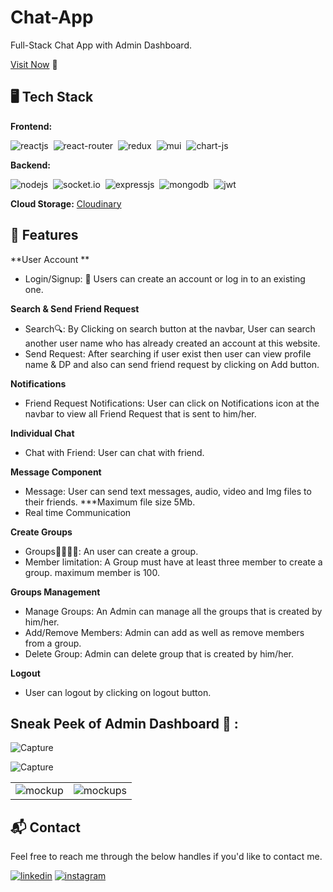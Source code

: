 
# Chat-App
Full-Stack Chat App with Admin Dashboard.

[Visit Now](https://chat-app-frontend-usr3.vercel.app/) 🚀

## 🖥️ Tech Stack
**Frontend:**

![reactjs](https://img.shields.io/badge/React-20232A?style=for-the-badge&logo=react&logoColor=61DAFB)&nbsp;
![react-router](https://img.shields.io/badge/React_Router-CA4245?style=for-the-badge&logo=react-router&logoColor=white)&nbsp;
![redux](https://img.shields.io/badge/Redux-593D88?style=for-the-badge&logo=redux&logoColor=white)&nbsp;
![mui](https://img.shields.io/badge/Material--UI-0081CB?style=for-the-badge&logo=material-ui&logoColor=white)&nbsp;
![chart-js](https://img.shields.io/badge/Chart.js-FF6384?style=for-the-badge&logo=chartdotjs&logoColor=white)&nbsp;

**Backend:**

![nodejs](https://img.shields.io/badge/Node.js-43853D?style=for-the-badge&logo=node.js&logoColor=white)&nbsp;
![socket.io](https://media.dev.to/cdn-cgi/image/width=160,height=70,fit=cover,gravity=auto,format=auto/https%3A%2F%2Fdev-to-uploads.s3.amazonaws.com%2Fi%2F9ukpln29sl8qt01w9fea.png)&nbsp;
![expressjs](https://img.shields.io/badge/Express.js-000000?style=for-the-badge&logo=express&logoColor=white)&nbsp;
![mongodb](https://img.shields.io/badge/MongoDB-4EA94B?style=for-the-badge&logo=mongodb&logoColor=white)&nbsp;
![jwt](	https://img.shields.io/badge/JWT-000000?style=for-the-badge&logo=JSON%20web%20tokens&logoColor=white)&nbsp;


**Cloud Storage:** [Cloudinary](https://cloudinary.com/)

## 🚀 Features

**User Account **
- Login/Signup: 🚪 Users can create an account or log in to an existing one.

**Search & Send Friend Request**
- Search🔍:  By Clicking on search button at the navbar, User can search another user name who has already created an account at this website.
- Send Request: After searching if user exist then user can view profile name & DP and also can send friend request by clicking on Add button. 

**Notifications**
- Friend Request Notifications: User can click on Notifications icon at the navbar to view all Friend Request that is sent to him/her.
  
**Individual Chat**
- Chat with Friend:  User can chat with friend.

**Message Component**
- Message: User can send text messages, audio, video and Img files to their friends. ***Maximum file size 5Mb.
- Real time Communication
  
**Create Groups**
- Groups👨‍👩‍👧‍👧: An user can create a group.
- Member limitation: A Group must have at least three member to create a group. maximum member is 100.
  
**Groups Management**
- Manage Groups: An Admin can manage all the groups that is created by him/her.
- Add/Remove Members: Admin can add as well as remove members from a group.
- Delete Group: Admin can delete group that is created by him/her.

**Logout**
- User can logout by clicking on logout button.

## Sneak Peek of Admin Dashboard 🙈 :
![Capture](https://res.cloudinary.com/ddxwcwxhl/image/upload/v1728073807/samples/landscapes/zw3alamys9w2fstqjkw8.png)

![Capture](https://res.cloudinary.com/ddxwcwxhl/image/upload/v1728073806/samples/landscapes/yizsbllyt0knfmp7iqwv.png)

<table>
  <tr>
    <td><img src="https://res.cloudinary.com/ddxwcwxhl/image/upload/v1728073806/samples/landscapes/yjlrtl4naxcyzktkyahr.png" alt="mockup" /></td>
    <td><img src="https://res.cloudinary.com/ddxwcwxhl/image/upload/v1728073806/samples/landscapes/um3iyq0pqllf2wpgxzef.png" alt="mockups" /></td>
  </tr>
  
</table>

<h2>📬 Contact</h2>

Feel free to reach me through the below handles if you'd like to contact me.

[![linkedin](https://img.shields.io/badge/LinkedIn-0077B5?style=for-the-badge&logo=linkedin&logoColor=white)](https://www.linkedin.com/in/roushan-singh-645819236/)
[![instagram](https://img.shields.io/badge/Instagram-E4405F?style=for-the-badge&logo=instagram&logoColor=white)](https://instagram.com/roushansingh3698?igshid=MzMyNGUyNmU2YQ==)


